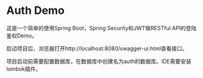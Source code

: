# Auth Demo
这是一个简单的使用Spring Boot，Spring Security和JWT做RESTful API的登陆鉴权Demo。

启动项目后，浏览器打开http://localhost:8080/swagger-ui.html查看接口。

项目启动前需要配置数据库，在数据库中创建名为auth的数据库。IDE需要安装lombok插件。
